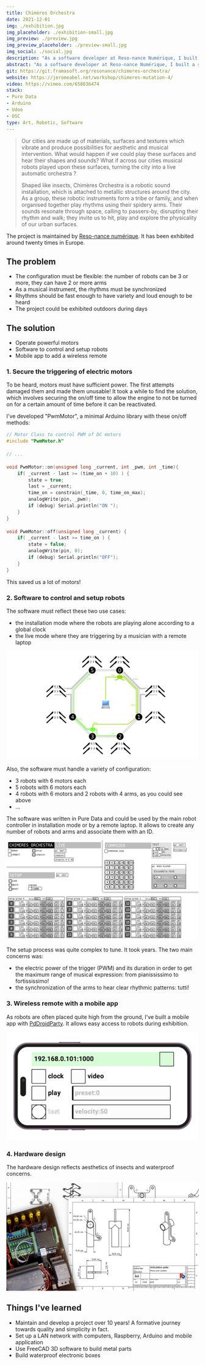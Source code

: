 ```yaml
---
title: Chimères Orchestra
date: 2021-12-01
img: ./exhibition.jpg
img_placeholder: ./exhibition-small.jpg
img_preview: ./preview.jpg
img_preview_placeholder: ./preview-small.jpg
img_social: ./social.jpg
description: "As a software developer at Reso-nance Numérique, I built a system to control five or more robotic drummers. As a tribe, they tap on poles in the city to create sound rhythms: an echo of human activites in primitive rhythms."
abstract: "As a software developer at Reso-nance Numérique, I built a system to control five or more robotic drummers. As a tribe, they tap on poles in the city to create sound rhythms: an echo of human activites in primitive rhythms." 
git: https://git.framasoft.org/resonance/chimeres-orchestra/
website: https://jeromeabel.net/workshop/chimeres-mutation-4/
video: https://vimeo.com/658636474
stack: 
- Pure Data
- Arduino
- Udoo
- OSC
type: Art, Robotic, Software
---
```


> Our cities are made up of materials, surfaces and textures which vibrate and produce possibilities for aesthetic and musical intervention. What would happen if we could play these surfaces and hear their shapes and sounds? What if across our cities musical robots played upon these surfaces, turning the city into a live automatic orchestra ?
> 
> Shaped like insects, Chimères Orchestra is a robotic sound installation, which is attached to metallic structures around the city. As a group, these robotic instruments form a tribe or family, and when organised together play rhythms using their spidery arms. Their sounds resonate through space, calling to passers-by, disrupting their rhythm and walk; they invite us to hit, play and explore the physicality of our urban surfaces.

The project is maintained by [Reso-nance numérique](https://reso-nance.org/chimeres-orchestra/). It has been exhibited around twenty times in Europe.


## The problem

- The configuration must be flexible: the number of robots can be 3 or more, they can have 2 or more arms
- As a musical instrument, the rhythms must be synchronized
- Rhythms should be fast enough to have variety and loud enough to be heard
- The project could be exhibited outdoors during days

## The solution

- Operate powerful motors
- Software to control and setup robots
- Mobile app to add a wireless remote

### 1. Secure the triggering of electric motors

To be heard, motors must have sufficient power. The first attempts damaged them and made them unusable! It took a while to find the solution, which involves securing the on/off time to allow the engine to not be turned on for a certain amount of time before it can be reactivated.

I've developed "PwmMotor", a minimal Arduino library with these on/off methods:

```c
// Motor Class to control PWM of DC motors
#include "PwmMotor.h"

// ...

void PwmMotor::on(unsigned long _current, int _pwm, int _time){
    if( _current - last >= (time_on + 10) ) {
        state = true;
        last = _current;
        time_on = constrain(_time, 0, time_on_max);
        analogWrite(pin, _pwm);
        if (debug) Serial.println("ON ");
    }
}

void PwmMotor::off(unsigned long _current) {
    if( _current - last >= time_on ) { 
        state = false;
        analogWrite(pin, 0);
        if (debug) Serial.println("OFF");
    }
}
```

This saved us a lot of motors!

### 2. Software to control and setup robots

The software must reflect these two use cases:

- the installation mode where the robots are playing alone according to a global clock
- the live mode where they are triggering by a musician with a remote laptop

![Setup 32 Arms - Chimères Orchestra](./setup32.png)

Also, the software must handle a variety of configuration:

- 3 robots with 6 motors each
- 5 robots with 6 motors each
- 4 robots with 6 motors and 2 robots with 4 arms, as you could see above
- ...

The software was written in Pure Data and could be used by the main robot controller in installation mode or by a remote laptop. It allows to create any number of robots and arms and associate them with an ID.

![Pure Data Patch Chimères Orchestra](./patch.png)

The setup process was quite complex to tune. It took years. The two main concerns was:

- the electric power of the trigger (PWM) and its duration in order to get the maximum range of musical expression: from pianississimo to fortississimo!
- the synchronization of the arms to hear clear rhythmic patterns: tutti!

### 3. Wireless remote with a mobile app

As robots are often placed quite high from the ground, I've built a mobile app with [PdDroidParty](https://droidparty.net/). It allows easy access to robots during exhibition.

![Pure Data Patch on mobile phone](./phone.png)

### 4. Hardware design

The hardware design reflects aesthetics of insects and waterproof concerns.

![Blueprints for building metal pieces and electronics box](./tech.jpg)

## Things I've learned

- Maintain and develop a project over 10 years! A formative journey towards quality and simplicity in fact.
- Set up a LAN network with computers, Raspberry, Arduino and mobile application
- Use FreeCAD 3D software to build metal parts
- Build waterproof electronic boxes
